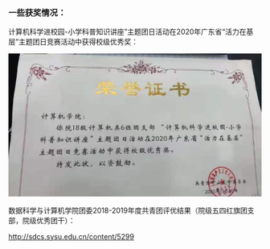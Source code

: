 ### 一些获奖情况：

计算机科学进校园-小学科普知识讲座”主题团日活动在2020年广东省“活力在基层”主题团日竞赛活动中获得校级优秀奖：

![img](reward1.jpg)

数据科学与计算机学院团委2018-2019年度共青团评优结果（院级五四红旗团支部，院级优秀团干）：

http://sdcs.sysu.edu.cn/content/5299